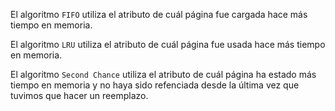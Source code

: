 El algoritmo `FIFO` utiliza el atributo de cuál página fue cargada hace más tiempo en memoria.

El algoritmo `LRU` utiliza el atributo de cuál página fue usada hace más tiempo en memoria.

El algoritmo `Second Chance` utiliza el atributo de cuál página ha estado más tiempo en memoria y no haya sido refenciada desde la última vez que tuvimos que hacer un reemplazo.


